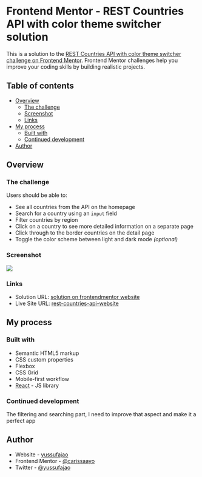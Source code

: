 # Frontend Mentor - REST Countries API with color theme switcher solution

This is a solution to the [REST Countries API with color theme switcher challenge on Frontend Mentor](https://www.frontendmentor.io/challenges/rest-countries-api-with-color-theme-switcher-5cacc469fec04111f7b848ca). Frontend Mentor challenges help you improve your coding skills by building realistic projects. 

## Table of contents

- [Overview](#overview)
  - [The challenge](#the-challenge)
  - [Screenshot](#screenshot)
  - [Links](#links)
- [My process](#my-process)
  - [Built with](#built-with)
  - [Continued development](#continued-development)
- [Author](#author)


## Overview

### The challenge

Users should be able to:

- See all countries from the API on the homepage
- Search for a country using an `input` field
- Filter countries by region
- Click on a country to see more detailed information on a separate page
- Click through to the border countries on the detail page
- Toggle the color scheme between light and dark mode *(optional)*

### Screenshot

![](./public/screenshot.jpg)

### Links

- Solution URL: [solution on frontendmentor website](https://www.frontendmentor.io/solutions/reactjs-xwoKpBmpG)
- Live Site URL: [rest-countries-api-website](https://rest-countries-api-website.netlify.app)

## My process

### Built with

- Semantic HTML5 markup
- CSS custom properties
- Flexbox
- CSS Grid
- Mobile-first workflow
- [React](https://reactjs.org/) - JS library
### Continued development
The filtering and searching part, I need to improve that aspect and make it a perfect app

## Author

- Website - [yussufajao](https://yussufajao.netlify.app/)
- Frontend Mentor - [@carissaayo](https://www.frontendmentor.io/profile/carissaayo)
- Twitter - [@yussufajao](https://twitter.com/yussufajao)